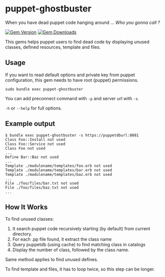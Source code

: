 puppet-ghostbuster
==================

When you have dead puppet code hanging around ...
*Who you gonna call ?*

[![Gem Version](https://img.shields.io/gem/v/puppet-ghostbuster.svg)](https://rubygems.org/gems/puppet-ghostbuster)
[![Gem Downloads](https://img.shields.io/gem/dt/puppet-ghostbuster.svg)](https://rubygems.org/gems/puppet-ghostbuster)


This gems helps puppet users to find dead code by displaying unused classes, defined resources, template and files.


Usage
-----

If you want to read default options and private key from puppet configuration, this gem needs to have root (puppet) permissions.
```
sudo bundle exec puppet-ghostbuster
```

You can add preconnect command with ``-p`` and server url with ``-s``.

``-h`` or ``--help`` for full options.

Example output
--------------
```
$ bundle exec puppet-ghostbuster -s https://puppetdburl:8081
Class Foo::Install not used
Class Foo::Service not used
Class Foo not used
...
Define Bar::Baz not used
...
Template ./modulename/templates/foo.erb not used
Template ./modulename/templates/bar.erb not used
Template ./modulename/templates/baz.erb not used
...
File ./foo/files/bar.txt not used
File ./foo/files/baz.txt not used
...
```

How It Works
------------
To find unused classes:
  1. It search puppet code recursively starting (by default) from current directory.
  2. For each .pp file found, it extract the class name
  3. Query puppetdb (using cache) to find matching class in catalogs
  4. Display the number of class, followed by the class name.

Same method applies to find unused defines.

To find template and files, it has to loop twice, so this step can be longer.
